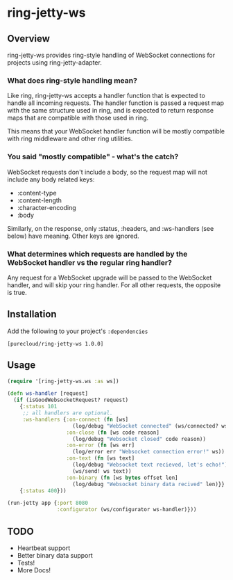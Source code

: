 # ring-jetty-ws

## Overview

ring-jetty-ws provides ring-style handling of WebSocket connections for projects using
ring-jetty-adapter.

### What does ring-style handling mean?

Like ring, ring-jetty-ws accepts a handler function that is expected to handle all incoming requests.
The handler function is passed a request map with the same structure used in ring, and is expected
to return response maps that are compatible with those used in ring.

This means that your WebSocket handler function will be mostly compatible with ring middleware and 
other ring utilities.

### You said "mostly compatible" - what's the catch?

WebSocket requests don't include a body, so the request map will not include any body related keys:

 * :content-type
 * :content-length 
 * :character-encoding
 * :body 
 
Similarly, on the response, only :status, :headers, and :ws-handlers (see below) have meaning. Other
keys are ignored.

### What determines which requests are handled by the WebSocket handler vs the regular ring handler?

Any request for a WebSocket upgrade will be passed to the WebSocket handler, and will skip your ring handler.
For all other requests, the opposite is true.


## Installation

Add the following to your project's `:dependencies`

    [purecloud/ring-jetty-ws 1.0.0]


## Usage

```clojure
(require '[ring-jetty-ws.ws :as ws])

(defn ws-handler [request]
  (if (isGoodWebsocketRequest? request)
    {:status 101
     ;; all handlers are optional.
     :ws-handlers {:on-connect (fn [ws]
                     (log/debug "WebSocket connected" (ws/connected? ws)))
                   :on-close (fn [ws code reason]
                     (log/debug "Websocket closed" code reason))
                   :on-error (fn [ws err]
                     (log/error err "Websocket connection error!" ws))
                   :on-text (fn [ws text]
                     (log/debug "Websocket text recieved, let's echo!")
                     (ws/send! ws text))
                   :on-binary (fn [ws bytes offset len]
                     (log/debug "Websocket binary data recived" len)}}
    {:status 400}))

(run-jetty app {:port 8080
                :configurator (ws/configurator ws-handler)}))
```

## TODO

 * Heartbeat support
 * Better binary data support
 * Tests!
 * More Docs!
